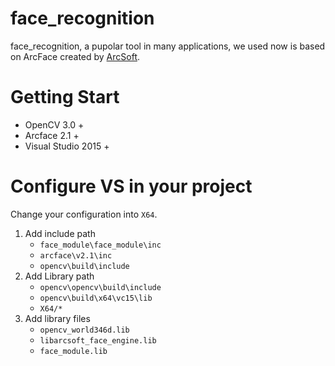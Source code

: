 # face_recognition
face_recognition, a pupolar tool in many applications, we used now is based on ArcFace created by [ArcSoft](https://www.arcsoft.com.cn/). 


# Getting Start
- OpenCV 3.0 +
- Arcface 2.1 +
- Visual Studio 2015 +

# Configure VS in your project
Change your configuration into `X64`.

1. Add include path
    - `face_module\face_module\inc`
    - `arcface\v2.1\inc`
    - `opencv\build\include`
2. Add Library path
    - `opencv\opencv\build\include`
    - `opencv\build\x64\vc15\lib`
    - `X64/*`
3. Add library files
    - `opencv_world346d.lib`
    - `libarcsoft_face_engine.lib`
    - `face_module.lib`
